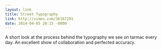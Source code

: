 ```yaml
---
layout: link
title: Street Typography
link: http://vimeo.com/36167291
date: 2014-04-05 20:15 -0800
---
```


A short look at the process behind the typography we see on tarmac every day. An excellent show of collaboration and perfected accuracy.
